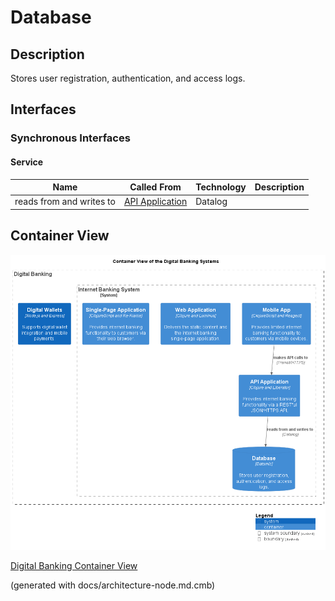 # Database
## Description
Stores user registration, authentication, and access logs.


## Interfaces

### Synchronous Interfaces

#### Service
| Name | Called From | Technology | Description |
|---|---|---|---|
| reads from and writes to | [API Application](../../mybank/digital-banking/api-application.md) | Datalog |  |

## Container View
![Container View of the Digital Banking Systems](../../mybank/digital-banking/container-view.png)

[Digital Banking Container View](../../mybank/digital-banking/container-view.md)


(generated with docs/architecture-node.md.cmb)
